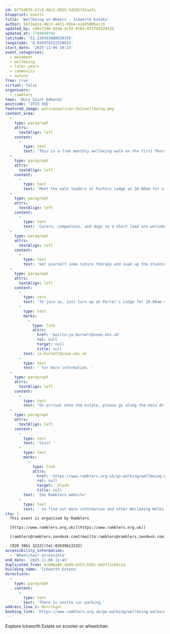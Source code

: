 ```yaml
---
id: 6ff5d9f0-67c5-48c5-8955-5d291fd1aa7c
blueprint: events
title: 'Wellbeing on Wheels - Ickworth Estate'
author: 5b72ad31-9613-4471-9564-e28d5005ecc0
updated_by: c86ef296-82a8-4c92-8104-8f274952842b
updated_at: 1758699742
latitude: '52.220563808639156'
longitude: '0.656974212158819'
start_date: '2025-11-06 10:15'
event_categories:
  - movement
  - wellbeing
  - later-years
  - community
  - nature
free: true
virtual: false
organisers:
  - ramblers
town: 'Bury Saint Edmunds'
postcode: 'IP29 5QE'
featured_image: pelicanpelican-3x2/wellbeing.png
content_area:
  -
    type: paragraph
    attrs:
      textAlign: left
    content:
      -
        type: text
        text: 'This is a free monthly wellbeing walk on the first Thursday of the month for people in manual or electric wheelchairs, and scooters. '
  -
    type: paragraph
    attrs:
      textAlign: left
    content:
      -
        type: text
        text: 'Meet the walk leaders at Porters Lodge at 10.00am for a 10.15am start. The Wellbeing on Wheels walks are free and include a short, gentle group circuit around the Ickworth grounds and a visit to one of the cafés to relax and enjoy some company and conversation. '
  -
    type: paragraph
    attrs:
      textAlign: left
    content:
      -
        type: text
        text: 'Carers, companions, and dogs on a short lead are welcome. '
  -
    type: paragraph
    attrs:
      textAlign: left
    content:
      -
        type: text
        text: 'Get yourself some nature therapy and soak up the stunning landscape around Ickworth Estate. '
  -
    type: paragraph
    attrs:
      textAlign: left
    content:
      -
        type: text
        text: 'To join us, just turn up at Porter’s Lodge for 10.00am or email Jo on '
      -
        type: text
        marks:
          -
            type: link
            attrs:
              href: 'mailto:jo.burnett@snee.nhs.uk'
              rel: null
              target: null
              title: null
        text: jo.burnett@snee.nhs.uk
      -
        type: text
        text: ' for more information. '
  -
    type: paragraph
    attrs:
      textAlign: left
    content:
      -
        type: text
        text: "On arrival onto the estate, please go along the main drive, keeping straight. On arrival at the staff welcome point, please let the volunteer know you are attending the Wellbeing on Wheels group. They will direct you to the main car park. Please meet the walk leaders outside Porter's Lodge."
  -
    type: paragraph
    attrs:
      textAlign: left
    content:
      -
        type: text
        text: 'Visit '
      -
        type: text
        marks:
          -
            type: link
            attrs:
              href: 'https://www.ramblers.org.uk/go-walking/wellbeing-walks-groups/ramblers-wellbeing-walks-suffolk'
              rel: null
              target: _blank
              title: null
        text: 'the Ramblers website'
      -
        type: text
        text: ' to find out more information and other Wellbeing Walks. '
cta: |-
  This event is organised by Ramblers

  [https://www.ramblers.org.uk/](https://www.ramblers.org.uk/) 

  [ramblers@ramblers.zendesk.com](mailto:ramblers@ramblers.zendesk.com)

  [020 3961 3232](tel:02039613232)
accessibility_information:
  - 'Wheelchair accessible'
end_date: '2025-11-06 11:45'
duplicated_from: ecb06a66-4b89-4153-836c-9d3f11c63c1a
building_name: 'Ickworth Estate'
directions:
  -
    type: paragraph
    content:
      -
        type: text
        text: 'There is onsite car parking.'
address_line_1: Horringer
booking_link: 'https://www.ramblers.org.uk/go-walking/wellbeing-walks/wellbeing-wheels-ickworth-estate-4'
---
```

Explore Ickworth Estate on scooter or wheelchair.